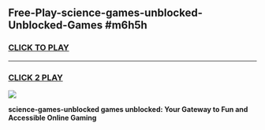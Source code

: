 
## Free-Play-science-games-unblocked-Unblocked-Games #m6h5h
<h3>
<a href="https://news.freeplayer.one?title=science-games-unblocked&ref=8M">CLICK TO PLAY</a></h3>
<hr>

<h3>
<a href="https://news.freeplayer.one?title=science-games-unblocked&ref=8M">CLICK 2 PLAY</a>
  
</h3>

<a href="https://news.freeplayer.one?title=science-games-unblocked&ref=8M"><img src="https://clearcache.store/games.png"></a>


**science-games-unblocked games unblocked: Your Gateway to Fun and Accessible Online Gaming**
